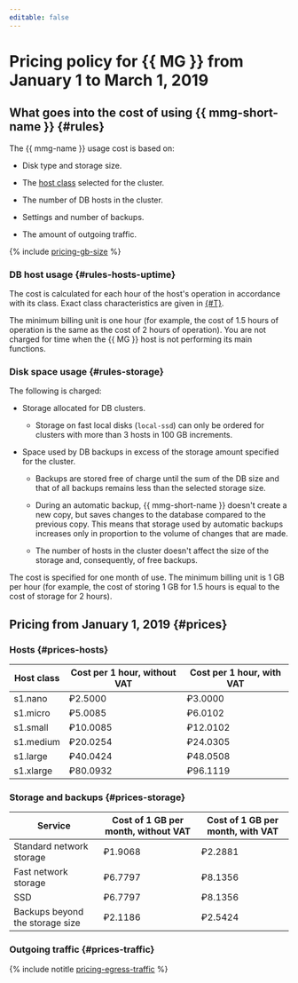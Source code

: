 ```yaml
---
editable: false
---
```


# Pricing policy for {{ MG }} from January 1 to March 1, 2019

## What goes into the cost of using {{ mmg-short-name }} {#rules}

The {{ mmg-name }} usage cost is based on:

* Disk type and storage size.

* The [host class](../concepts/instance-types.md) selected for the cluster.

* The number of DB hosts in the cluster.

* Settings and number of backups.

* The amount of outgoing traffic.


{% include [pricing-gb-size](../../_includes/pricing-gb-size.md) %}

### DB host usage {#rules-hosts-uptime}

The cost is calculated for each hour of the host's operation in accordance with its class. Exact class characteristics are given in [{#T}](../concepts/instance-types.md).

The minimum billing unit is one hour (for example, the cost of 1.5 hours of operation is the same as the cost of 2 hours of operation). You are not charged for time when the {{ MG }} host is not performing its main functions.

### Disk space usage {#rules-storage}

The following is charged:

* Storage allocated for DB clusters.

   * Storage on fast local disks (`local-ssd`) can only be ordered for clusters with more than 3 hosts in 100 GB increments.

* Space used by DB backups in excess of the storage amount specified for the cluster.

   * Backups are stored free of charge until the sum of the DB size and that of all backups remains less than the selected storage size.

   * During an automatic backup, {{ mmg-short-name }} doesn't create a new copy, but saves changes to the database compared to the previous copy. This means that storage used by automatic backups increases only in proportion to the volume of changes that are made.

   * The number of hosts in the cluster doesn't affect the size of the storage and, consequently, of free backups.



The cost is specified for one month of use. The minimum billing unit is 1 GB per hour (for example, the cost of storing 1 GB for 1.5 hours is equal to the cost of storage for 2 hours).

## Pricing from January 1, 2019 {#prices}

### Hosts {#prices-hosts}

| Host class | Cost per 1 hour, without VAT | Cost per 1 hour, with VAT |
| ----- | ----- | ----- |
| s1.nano | ₽2.5000 | ₽3.0000 |
| s1.micro | ₽5.0085 | ₽6.0102 |
| s1.small | ₽10.0085 | ₽12.0102 |
| s1.medium | ₽20.0254 | ₽24.0305 |
| s1.large | ₽40.0424 | ₽48.0508 |
| s1.xlarge | ₽80.0932 | ₽96.1119 |

### Storage and backups {#prices-storage}

| Service | Cost of 1 GB per month, without VAT | Cost of 1 GB per month, with VAT |
| ----- | ----- | ----- |
| Standard network storage | ₽1.9068 | ₽2.2881 |
| Fast network storage | ₽6.7797 | ₽8.1356 |
| SSD | ₽6.7797 | ₽8.1356 |
| Backups beyond the storage size | ₽2.1186 | ₽2.5424 |

### Outgoing traffic {#prices-traffic}

{% include notitle [pricing-egress-traffic](../../_includes/pricing/pricing-egress-traffic-01032019.md) %}

